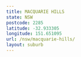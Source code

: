```yaml
---
title: MACQUARIE HILLS
state: NSW
postcode: 2285
latitude: -32.933305
longitude: 151.651095
url: /nsw/macquarie-hills/
layout: suburb
---
```

